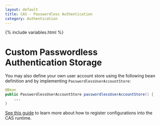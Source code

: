 ```yaml
---
layout: default
title: CAS - Passwordless Authentication
category: Authentication
---
```

{% include variables.html %}

# Custom Passwordless Authentication Storage

You may also define your own user account store using the following 
bean definition and by implementing `PasswordlessUserAccountStore`:

```java 
@Bean
public PasswordlessUserAccountStore passwordlessUserAccountStore() {
    ...
}
```

[See this guide](../configuration/Configuration-Management-Extensions.html) to learn 
more about how to register configurations into the CAS runtime.

